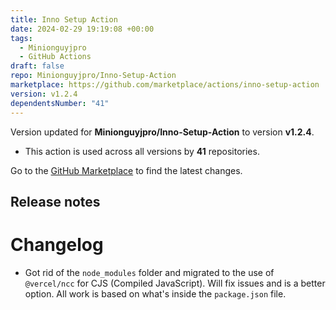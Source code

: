 ```yaml
---
title: Inno Setup Action
date: 2024-02-29 19:19:08 +00:00
tags:
  - Minionguyjpro
  - GitHub Actions
draft: false
repo: Minionguyjpro/Inno-Setup-Action
marketplace: https://github.com/marketplace/actions/inno-setup-action
version: v1.2.4
dependentsNumber: "41"
---
```



Version updated for **Minionguyjpro/Inno-Setup-Action** to version **v1.2.4**.
- This action is used across all versions by **41** repositories.

Go to the [GitHub Marketplace](https://github.com/marketplace/actions/inno-setup-action) to find the latest changes.

## Release notes

# Changelog
* Got rid of the ``node_modules`` folder and migrated to the use of ``@vercel/ncc`` for CJS (Compiled JavaScript). Will fix issues and is a better option. All work is based on what's inside the ``package.json`` file.
